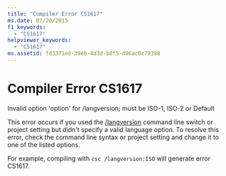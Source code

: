 ```yaml
---
title: "Compiler Error CS1617"
ms.date: 07/20/2015
f1_keywords: 
  - "CS1617"
helpviewer_keywords: 
  - "CS1617"
ms.assetid: fd3371ed-39eb-4d3d-b8f5-d96ac0c79398
---
```

# Compiler Error CS1617
Invalid option 'option' for /langversion; must be ISO-1, ISO-2 or Default  
  
 This error occurs if you used the [/langversion](../language-reference/compiler-options/langversion-compiler-option.md) command line switch or project setting but didn't specify a valid language option. To resolve this error, check the command line syntax or project setting and change it to one of the listed options.  
  
 For example, compiling with `csc /langversion:ISO` will generate error CS1617.
